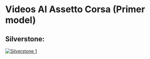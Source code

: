 # Videos AI Assetto Corsa (Primer model)

## Silverstone:
[![Silverstone 1](http://img.youtube.com/vi/ZXn00JkB4X8/0.jpg)](https://youtu.be/ZXn00JkB4X8 "Video primer model 1")

